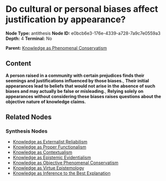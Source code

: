 # Do cultural or personal biases affect justification by appearance?

**Node Type:** antithesis
**Node ID:** e0bcb6e3-176e-4339-a728-7a9c7e0559a3
**Depth:** 4
**Terminal:** No

**Parent:** [Knowledge as Phenomenal Conservatism](knowledge-as-phenomenal-conservatism-synthesis-8908fa56-2303-4846-b5c6-7f033dd298d6.md)

## Content

**A person raised in a community with certain prejudices finds their seemings and justifications influenced by those biases.**, **Their initial appearances lead to beliefs that would not arise in the absence of such biases and may actually be false or misleading.**, **Relying solely on appearances without considering these biases raises questions about the objective nature of knowledge claims.**

## Related Nodes

### Synthesis Nodes

- [Knowledge as Externalist Reliabilism](knowledge-as-externalist-reliabilism-synthesis-575bb9dd-4d8b-4f7e-8572-5665d63c2d33.md)
- [Knowledge as Proper Functionalism](knowledge-as-proper-functionalism-synthesis-6c9bb209-214b-4640-b9d9-cdd723c8cf18.md)
- [Knowledge as Contextualism](knowledge-as-contextualism-synthesis-0768f0ae-8705-4fb8-bf1d-331070d12056.md)
- [Knowledge as Epistemic Evidentialism](knowledge-as-epistemic-evidentialism-synthesis-75f3e116-e625-49c1-8be0-bff1945597bf.md)
- [Knowledge as Objective Phenomenal Conservatism](knowledge-as-objective-phenomenal-conservatism-synthesis-811868a6-d934-4c48-9a2a-44eddf91b624.md)
- [Knowledge as Virtue Epistemology](knowledge-as-virtue-epistemology-synthesis-5b3de6f8-ccfa-4a24-94ed-b54331e1b563.md)
- [Knowledge as Inference to the Best Explanation](knowledge-as-inference-to-the-best-explanation-synthesis-a5be1f35-5c0d-469c-a533-6854a02419e8.md)

